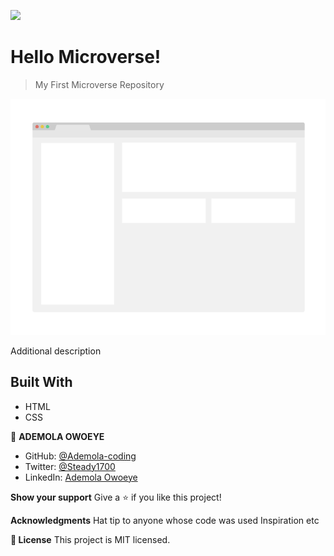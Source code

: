![](https://img.shields.io/badge/Microverse-blueviolet)

# Hello Microverse!

> My First Microverse Repository 

![screenshot](./app_screenshot.png)

Additional description 

## Built With

- HTML
- CSS


👤 **ADEMOLA OWOEYE**



- GitHub: [@Ademola-coding](https://github.com/Ademola-coding)
- Twitter: [@Steady1700](https://twitter.com/steady1700)
- LinkedIn: [Ademola Owoeye](https://www.linkedin.com/in/ademola-owoeye-0bb344223/)



**Show your support**
Give a ⭐️ if you like this project!

**Acknowledgments**
Hat tip to anyone whose code was used
Inspiration
etc

**📝 License**
This project is MIT licensed.
